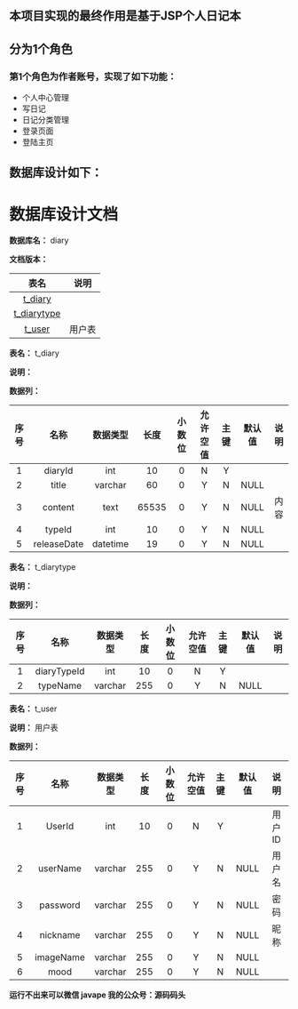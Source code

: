 ## 本项目实现的最终作用是基于JSP个人日记本
## 分为1个角色
### 第1个角色为作者账号，实现了如下功能：
 - 个人中心管理
 - 写日记
 - 日记分类管理
 - 登录页面
 - 登陆主页
## 数据库设计如下：
# 数据库设计文档

**数据库名：** diary

**文档版本：** 


| 表名                  | 说明       |
| :---: | :---: |
| [t_diary](#t_diary) |  |
| [t_diarytype](#t_diarytype) |  |
| [t_user](#t_user) | 用户表 |

**表名：** <a id="t_diary">t_diary</a>

**说明：** 

**数据列：**

| 序号 | 名称 | 数据类型 |  长度  | 小数位 | 允许空值 | 主键 | 默认值 | 说明 |
| :---: | :---: | :---: | :---: | :---: | :---: | :---: | :---: | :---: |
|  1   | diaryId |   int   | 10 |   0    |    N     |  Y   |       |   |
|  2   | title |   varchar   | 60 |   0    |    Y     |  N   |   NULL    |   |
|  3   | content |   text   | 65535 |   0    |    Y     |  N   |   NULL    | 内容  |
|  4   | typeId |   int   | 10 |   0    |    Y     |  N   |   NULL    |   |
|  5   | releaseDate |   datetime   | 19 |   0    |    Y     |  N   |   NULL    |   |

**表名：** <a id="t_diarytype">t_diarytype</a>

**说明：** 

**数据列：**

| 序号 | 名称 | 数据类型 |  长度  | 小数位 | 允许空值 | 主键 | 默认值 | 说明 |
| :---: | :---: | :---: | :---: | :---: | :---: | :---: | :---: | :---: |
|  1   | diaryTypeId |   int   | 10 |   0    |    N     |  Y   |       |   |
|  2   | typeName |   varchar   | 255 |   0    |    Y     |  N   |   NULL    |   |

**表名：** <a id="t_user">t_user</a>

**说明：** 用户表

**数据列：**

| 序号 | 名称 | 数据类型 |  长度  | 小数位 | 允许空值 | 主键 | 默认值 | 说明 |
| :---: | :---: | :---: | :---: | :---: | :---: | :---: | :---: | :---: |
|  1   | UserId |   int   | 10 |   0    |    N     |  Y   |       | 用户ID  |
|  2   | userName |   varchar   | 255 |   0    |    Y     |  N   |   NULL    | 用户名  |
|  3   | password |   varchar   | 255 |   0    |    Y     |  N   |   NULL    | 密码  |
|  4   | nickname |   varchar   | 255 |   0    |    Y     |  N   |   NULL    | 昵称  |
|  5   | imageName |   varchar   | 255 |   0    |    Y     |  N   |   NULL    |   |
|  6   | mood |   varchar   | 255 |   0    |    Y     |  N   |   NULL    |   |

**运行不出来可以微信 javape 我的公众号：源码码头**
